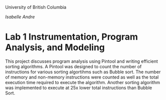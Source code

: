 University of British Columbia  

*Isabelle Andre*  

# Lab 1 Instrumentation, Program Analysis, and Modeling  
This project discusses program analysis using Pintool and writing efficient sorting algorithms. A Pintool was designed to count the number of instructions for various sorting algortihms such as Bubble sort. The number of memory and non-memory instructions were counted as well as the total execution time required to execute the algorithm. Another sorting algorithm was implemented to execute at 25x lower total instructions than Bubble Sort.  
